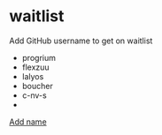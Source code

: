 # waitlist
Add GitHub username to get on waitlist

* progrium
* flexzuu
* lalyos
* boucher
* c-nv-s
* 

[Add name](https://github.com/tractordev/waitlist/edit/main/README.md)
